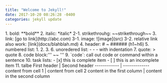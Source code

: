 ```yaml
---
title: "Welcome to Jekyll!"
date: 2017-10-20 08:26:28 -0400
categories: jekyll update
---
```


<markdown notes>
1. bold: **bold**
2. italic: *italic*
2-1. strikethrouhg: ~~strikethrough~~
3. link: [go to link](http://abc.com)
3-1. image: ![image](src)
3-2. relative link also work: [link](docs/blahblah.md)
4. header: # ~ ###### (h1~h6)
5. numbered list: 1. 2. 3.
6. unoredered list: - - - with indentation
7. quote: > quote
8. code block:''' ~~ '''
9. `code`: call out code or command within a sentence 
10. task lists:
- [x] this is complete item
- [ ] this is an incomplete item
11. talbe
First header | Second header
------------ | -------------
content from cell 1 | content from cell 2
content in the first column | content in the second column

